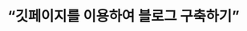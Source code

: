 ---
title: “깃페이지를 이용하여 블로그 구축하기”
categories:
- blogging
last_modified_at: 2021-01-14T14:00:00+09:00
toc: true
---